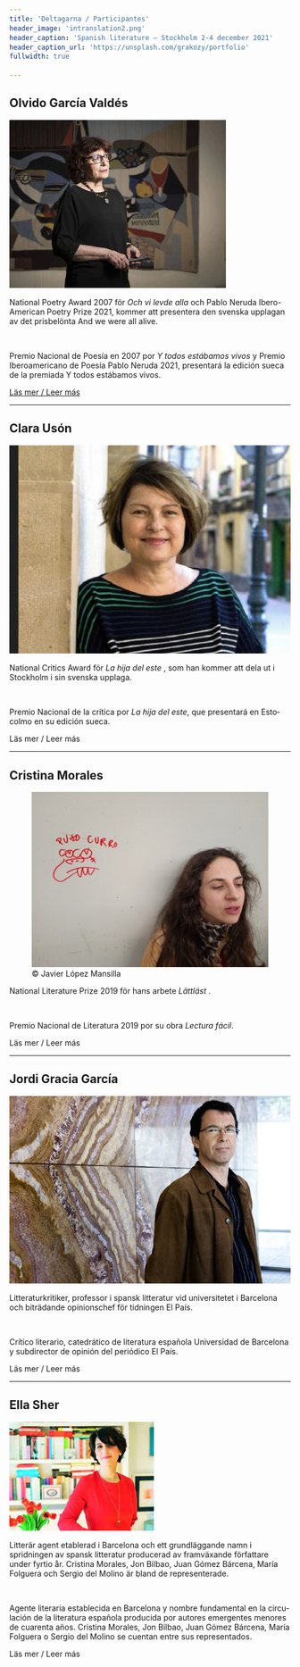 ```yaml
---
title: 'Deltagarna / Participantes'
header_image: 'intranslation2.png'
header_caption: 'Spanish literature – Stockholm 2-4 december 2021'
header_caption_url: 'https://unsplash.com/grakozy/portfolio'
fullwidth: true

---
```


<!--more-->

<!-- <h1>Participantes</h1> -->

<!-- Test with grid -->
<div class="participante">
    <h2 class="nombre">Olvido García Valdés</h2>
    <div class="foto-cont">
      <img class="foto" src="/images/Olvido_Garcia_Valdes.jpg" alt="ella" /> 
    </div>
    <div class="text swe" lang="se">
        <p>National Poetry Award 2007 för <em>Och vi levde alla</em> och Pablo Neruda Ibero-American Poetry Prize 2021, kommer att presentera den svenska upplagan av det prisbelönta And we were all alive.</p>
    </div>
    <div class="rule">&#160;</div>
    <div class="text esp" lang="es">
        <p>Premio Nacional de Poesía en 2007 por <em>Y todos estábamos vivos</em> y Premio Iberoamericano de Poesía Pablo Neruda 2021, presentará la edición sueca de la premiada Y todos estábamos vivos. </p>
    </div>
    <p class="leer-mas"><a href="{{ "/olvido_g_v/" | absolute_url }}">Läs mer / Leer más</a></p>
</div>

<hr class="separador"/>

<div class="participante">
    <h2 class="nombre">Clara Usón</h2>
    <div class="foto-cont">
        <img class="foto" src="/images/escritora-Clara-Uson.jpg" alt="ella" /> 
    </div>
    <div class="text swe" lang="se">
        <p>National Critics Award för <em> La hija del este </em>, som han kommer att dela ut i Stockholm i sin svenska upplaga.</p>
    </div>
    <div class="rule">&#160;</div>
    <div class="text esp" lang="es">
        <p>Premio Nacional de la crítica por <em>La hija del este</em>, que presentará en Estocolmo en su edición sueca.</p>
    </div>
    <p class="leer-mas"><a>Läs mer / Leer más</a></p>
</div>

<hr class="separador"/>

<div class="participante">
    <h2 class="nombre">Cristina Morales</h2>
    <figure class="foto-cont">
        <img class="foto" src="/images/Cristina_Morales.jpg" alt="ella" /> 
        <figcaption>© Javier López Mansilla</figcaption>
    </figure>
    <div class="text swe" lang="se">
        <p>National Literature Prize 2019 för hans arbete <em> Lättläst </em>.</p>
    </div>
    <div class="rule">&#160;</div>
    <div class="text esp" lang="es">
        <p>Premio Nacional de Literatura 2019 por su obra <em>Lectura fácil</em>.</p>
    </div>
    <p class="leer-mas"><a>Läs mer / Leer más</a></p>
</div>

<hr class="separador"/>

<div class="participante">
    <h2 class="nombre">Jordi Gracia García</h2>
    <div class="foto-cont">
        <img class="foto" src="/images/Jordi_Gracia.jpg" alt="ella" /> 
    </div>
    <div class="text swe" lang="se">
        <p>Litteraturkritiker, professor i spansk litteratur vid universitetet i Barcelona och biträdande opinionschef för tidningen El País.</p>
    </div>
    <div class="rule">&#160;</div>
    <div class="text esp" lang="es">
        <p>Crítico literario, catedrático de literatura española Universidad de Barcelona y subdirector de opinión del periódico El País.</p>
    </div>
    <p class="leer-mas"><a>Läs mer / Leer más</a></p>
</div>

<hr class="separador"/>


<div class="participante">
    <h2 class="nombre">Ella Sher</h2>
    <div class="foto-cont">
        <img class="foto" src="/images/Ella_Sher.jpeg" alt="ella" /> 
    </div>
    <div class="text swe" lang="se">
        <p>Litterär agent etablerad i Barcelona och ett grundläggande namn i spridningen av spansk litteratur producerad av framväxande författare under fyrtio år. Cristina Morales, Jon Bilbao, Juan Gómez Bárcena, María Folguera och Sergio del Molino är bland de representerade.</p>
    </div>
    <div class="rule">&#160;</div>
    <div class="text esp" lang="es">
        <p>Agente literaria establecida en Barcelona y nombre fundamental en la circulación de la literatura española producida por autores emergentes menores de cuarenta años. Cristina Morales, Jon Bilbao, Juan Gómez Bárcena, María Folguera o Sergio del Molino se cuentan entre sus representados.</p>
    </div>
    <p class="leer-mas"><a>Läs mer / Leer más</a></p>
</div>

